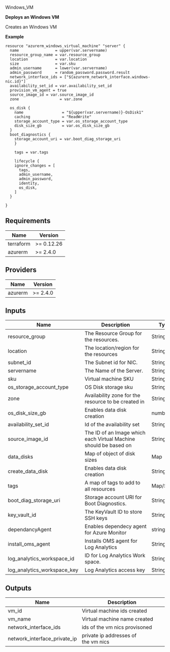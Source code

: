 Windows_VM

**Deploys an Windows VM**

Creates an Windows VM

**Example**
```hcl
resource "azurerm_windows_virtual_machine" "server" {
  name                = upper(var.servername)
  resource_group_name = var.resource_group
  location            = var.location
  size                = var.sku
  admin_username      = lower(var.servername)
  admin_password      = random_password.password.result
  network_interface_ids = ["${azurerm_network_interface.windows-nic.id}"]
  availability_set_id = var.availability_set_id
  provision_vm_agent = true
  source_image_id = var.source_image_id
  zone                  = var.zone

  os_disk {
    name                 = "${upper(var.servername)}-OsDisk1"
    caching              = "ReadWrite"
    storage_account_type = var.os_storage_account_type
    disk_size_gb         = var.os_disk_size_gb
  }
  boot_diagnostics {
    storage_account_uri = var.boot_diag_storage_uri
    }

    tags = var.tags

    lifecycle {
    ignore_changes = [
      tags,
      admin_username,
      admin_password,
      identity,
      os_disk, 
    ]
  }
 
}
```

## Requirements

| Name | Version |
|------|---------|
| terraform | >= 0.12.26 |
| azurerm | >= 2.4.0 |

## Providers

| Name | Version |
|------|---------|
| azurerm | >= 2.4.0 |

## Inputs

| Name | Description | Type | Default | Required |
|------|-------------|------|---------|:--------:|
| resource_group             |   The Resource Group for the resources.|String       | n/a       |   yes
| location                   |   The location/region for the resources                              | String      | n/a       |   yes
| subnet_id                  |    The Subnet id for NIC.                                            |  String     |  n/a      |    yes
| servername                 |    The Name of the Server.                                           |  String     |  n/a      |     yes
| sku                        |    Virtual machine SKU                                               |  String     |  n/a      |     yes
| os_storage_account_type    |    OS Disk storage sku                                               |  String     |  n/a      |     yes
| zone                       |    Availability zone for the resource to be created in               |  String     |  n/a      |     no
| os_disk_size_gb            |    Enables data disk creation                                        |  number     |  n/a      |     yes
| availability_set_id        |    Id of the availability set                                        |  String     |  n/a      |     no
| source_image_id            |    The ID of an Image which each Virtual Machine should be based on  |  String     |  n/a      |     yes
| data_disks                 |    Map of object of disk sizes                                       |  Map        |  n/a      |     no
| create_data_disk           |   Enables data disk creation                                         | String      | n/a       |    no
| tags                       |    A map of tags to add to all resources                             |  Map/String | n/a       |    no
| boot_diag_storage_uri      |    Storage account URI for Boot Diagnostics.                         |  String     |  n/a      |     yes
| key_vault_id               |    The KeyVault ID to store SSH keys                                 |  String     |  n/a      |     no
| dependancyAgent            |    Enables dependecy agent for Azure Monitor                         |  string     |  n/a      |     no
| install_oms_agent          |    Installs OMS agent for Log Analytics                              |  String     |  n/a      |     no
| log_analytics_workspace_id  |   ID for Log Analytics Work space.                                  |  String     |  n/a      |    no
| log_analytics_workspace_key  |  Log Analytics access key                                          |  String     |  n/a      |     no



## Outputs

| Name | Description |
|------|-------------|
| vm_id   | Virtual machine ids created |
| vm_name | Virtual machine name created |
| network_interface_ids | ids of the vm nics provisoned |
| network_interface_private_ip | private ip addresses of the vm nics |




